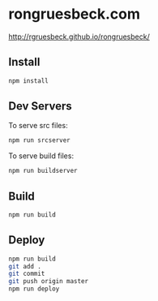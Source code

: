 # rongruesbeck.com
http://rgruesbeck.github.io/rongruesbeck/

## Install
```sh
npm install
```

## Dev Servers
To serve src files:
```sh
npm run srcserver
```
To serve build files:
```sh
npm run buildserver
```

## Build
```sh
npm run build
```

## Deploy
```sh
npm run build
git add .
git commit
git push origin master
npm run deploy
```
